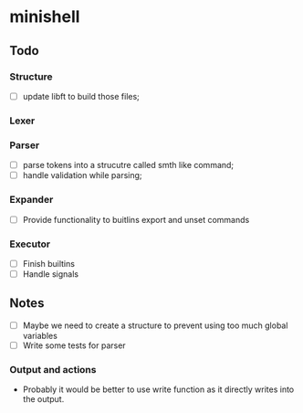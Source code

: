 # minishell

## Todo

### Structure
- [ ] update libft to build those files;

### Lexer
### Parser
- [ ] parse tokens into a strucutre called smth like command;
- [ ] handle validation while parsing;

### Expander
- [ ] Provide functionality to buitlins export and unset commands
### Executor
- [ ] Finish builtins
- [ ] Handle signals

## Notes

- [ ] Maybe we need to create a structure to prevent using too much global variables
- [ ] Write some tests for parser 

### Output and actions

- Probably it would be better to use write function as it directly writes into the output.

